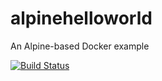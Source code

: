 # alpinehelloworld
An Alpine-based Docker example

[![Build Status](http://ip10-0-0-3-cjimkfh79sugqdpn13cg-8080.direct.docker.labs.eazytraining.fr/buildStatus/icon?job=deploiement)](http://ip10-0-0-3-cjimkfh79sugqdpn13cg-8080.direct.docker.labs.eazytraining.fr/job/deploiement/)
